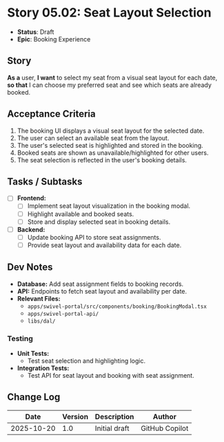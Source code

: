 # Story 05.02: Seat Layout Selection

- **Status**: Draft
- **Epic**: Booking Experience

## Story

**As a** user,
**I want** to select my seat from a visual seat layout for each date,
**so that** I can choose my preferred seat and see which seats are already booked.

## Acceptance Criteria

1. The booking UI displays a visual seat layout for the selected date.
2. The user can select an available seat from the layout.
3. The user's selected seat is highlighted and stored in the booking.
4. Booked seats are shown as unavailable/highlighted for other users.
5. The seat selection is reflected in the user's booking details.

## Tasks / Subtasks

- [ ] **Frontend:**
  - [ ] Implement seat layout visualization in the booking modal.
  - [ ] Highlight available and booked seats.
  - [ ] Store and display selected seat in booking details.
- [ ] **Backend:**
  - [ ] Update booking API to store seat assignments.
  - [ ] Provide seat layout and availability data for each date.

## Dev Notes

- **Database:** Add seat assignment fields to booking records.
- **API:** Endpoints to fetch seat layout and availability per date.
- **Relevant Files:**
  - `apps/swivel-portal/src/components/booking/BookingModal.tsx`
  - `apps/swivel-portal-api/`
  - `libs/dal/`

### Testing

- **Unit Tests:**
  - Test seat selection and highlighting logic.
- **Integration Tests:**
  - Test API for seat layout and booking with seat assignment.

## Change Log

| Date       | Version | Description   | Author         |
| ---------- | ------- | ------------- | -------------- |
| 2025-10-20 | 1.0     | Initial draft | GitHub Copilot |

